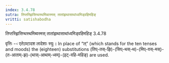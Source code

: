 ```yaml
---
index: 3.4.78
sutra: तिप्तस्झिसिप्थस्थमिब्वस्मस् तातांझथासाथांध्वमिड्वहिमहिङ्
vritti: satishabodha
---
```



 तिप्तस्झिसिप्थस्थमिब्वस्मस् तातांझथासाथांध्वमिड्वहिमहिङ् 3.4.78 


वृत्तिः --ः एतेऽष्‍टादश लादेशाः स्‍युः। In place of “ल्” (which stands for the ten tenses and moods) the (eighteen) substitutions (तिप्-तस्-झि)-(सिप्-थस्-थ)-(मिप्-वस्-मस्)-(त-आताम्-झ)-(थास्-आथाम्-ध्वम्)-(इट्-वहि-महिङ्) are used. 


